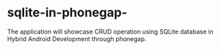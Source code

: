 # sqlite-in-phonegap-
The application will showcase CRUD operation using SQLite database in Hybrid Android Development through phonegap.
